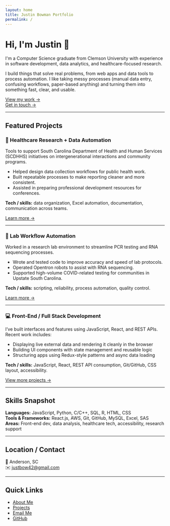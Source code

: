 ```yaml
---
layout: home
title: Justin Bowman Portfolio
permalink: /
---
```


# Hi, I'm Justin 👋

I'm a Computer Science graduate from Clemson University with experience in software development, data analytics, and healthcare-focused research.

I build things that solve real problems, from web apps and data tools to process automation. I like taking messy processes (manual data entry, confusing workflows, paper-based anything) and turning them into something fast, clear, and usable.

[View my work →](/projects/)  
[Get in touch →](mailto:justbow42@gmail.com)

---

## Featured Projects

### 🧠 Healthcare Research + Data Automation
Tools to support South Carolina Department of Health and Human Services (SCDHHS) initiatives on intergenerational interactions and community programs.  
- Helped design data collection workflows for public health work.  
- Built repeatable processes to make reporting cleaner and more consistent.  
- Assisted in preparing professional development resources for conferences.  

**Tech / skills:** data organization, Excel automation, documentation, communication across teams.

[Learn more →](/about/)

---

### 🔬 Lab Workflow Automation
Worked in a research lab environment to streamline PCR testing and RNA sequencing processes.  
- Wrote and tested code to improve accuracy and speed of lab protocols.  
- Operated Opentron robots to assist with RNA sequencing.  
- Supported high-volume COVID-related testing for communities in Upstate South Carolina.  

**Tech / skills:** scripting, reliability, process automation, quality control.

[Learn more →](/about/)

---

### 💻 Front-End / Full Stack Development
I’ve built interfaces and features using JavaScript, React, and REST APIs.  
Recent work includes:
- Displaying live external data and rendering it cleanly in the browser  
- Building UI components with state management and reusable logic  
- Structuring apps using Redux-style patterns and async data loading

**Tech / skills:** JavaScript, React, REST API consumption, Git/GitHub, CSS layout, accessibility.

[View more projects →](/projects/)

---

## Skills Snapshot
**Languages:** JavaScript, Python, C/C++, SQL, R, HTML, CSS  
**Tools & Frameworks:** React.js, AWS, Git, GitHub, MySQL, Excel, SAS  
**Areas:** Front-end dev, data analysis, healthcare tech, accessibility, research support

---

## Location / Contact
📍 Anderson, SC  
✉️ [justbow42@gmail.com](mailto:justbow42@gmail.com)

---

## Quick Links
- [About Me](/about/)
- [Projects](/projects/)
- [Email Me](mailto:justbow42@gmail.com)
- [GitHub](https://github.com/jbowma-1818)